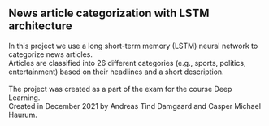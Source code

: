 ## News article categorization with LSTM architecture

In this project we use a long short-term memory (LSTM) neural network to categorize news articles.<br>
Articles are classified into 26 different categories (e.g., sports, politics, entertainment) based on their headlines and a short description.<br>
<br>
The project was created as a part of the exam for the course Deep Learning.<br>
Created in December 2021 by Andreas Tind Damgaard and Casper Michael Haurum.
